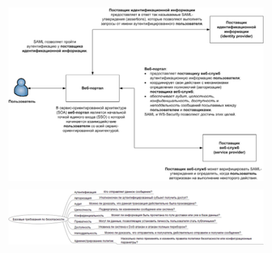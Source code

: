 ![Схема взаимодействия пользователя, веб-портала, поставщика идентификационной информации и поставщика веб-служб](scheme.png)

![Требования стандарта NIST SP 800-95 к обеспечению безопасности web-порталов](requirements.png)

